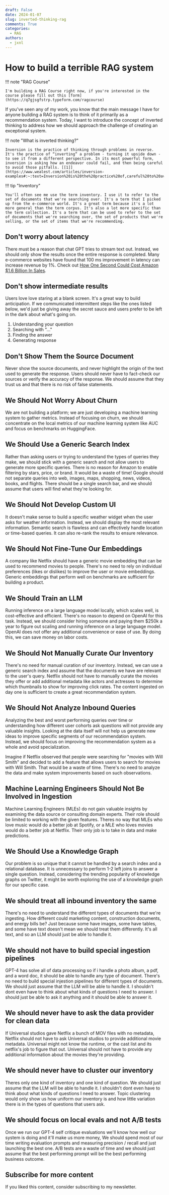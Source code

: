 ```yaml
---
draft: False
date: 2024-01-07
slug: inverted-thinking-rag
comments: True
categories:
  - RAG
authors:
  - jxnl
---
```


# How to build a terrible RAG system

!!! note "RAG Course"
  
    I'm building a RAG Course right now, if you're interested in the course please fill out this [form](https://q7gjsgfstrp.typeform.com/ragcourse)

If you've seen any of my work, you know that the main message I have for anyone building a RAG system is to think of it primarily as a recommendation system. Today, I want to introduce the concept of inverted thinking to address how we should approach the challenge of creating an exceptional system.

!!! note "What is inverted thinking?"

    Inversion is the practice of thinking through problems in reverse. It's the practice of “inverting” a problem - turning it upside down - to see it from a different perspective. In its most powerful form, inversion is asking how an endeavor could fail, and then being careful to avoid those pitfalls. [[1]](https://www.wealest.com/articles/inversion-examples#:~:text=Inversion%20is%20the%20practice%20of,careful%20to%20avoid%20those%20pitfalls.)

<!-- more -->

!!! tip "Inventory"

    You'll often see me use the term inventory. I use it to refer to the set of documents that we're searching over. It's a term that I picked up from the e-commerce world. It's a great term because it's a lot more general than the term corpus. It's also a lot more specific than the term collection. It's a term that can be used to refer to the set of documents that we're searching over, the set of products that we're selling, or the set of items that we're recommending.

## Don't worry about latency

There must be a reason that chat GPT tries to stream text out. Instead, we should only show the results once the entire response is completed. Many e-commerce websites have found that 100 ms improvement in latency can increase revenue by 1%. Check out [
How One Second Could Cost Amazon $1.6 Billion In Sales](https://www.fastcompany.com/1825005/how-one-second-could-cost-amazon-16-billion-sales).

## Don't show intermediate results

Users love love staring at a blank screen. It's a great way to build anticipation. If we communicated intermittent steps like the ones listed below, we'd just be giving away the secret sauce and users prefer to be left in the dark about what's going on.

1. Understanding your question
2. Searching with "..."
3. Finding the answer
4. Generating response

## Don't Show Them the Source Document

Never show the source documents, and never highlight the origin of the text used to generate the response. Users should never have to fact-check our sources or verify the accuracy of the response. We should assume that they trust us and that there is no risk of false statements.

## We Should Not Worry About Churn

We are not building a platform; we are just developing a machine learning system to gather metrics. Instead of focusing on churn, we should concentrate on the local metrics of our machine learning system like AUC and focus on benchmarks on HuggingFace.

## We Should Use a Generic Search Index

Rather than asking users or trying to understand the types of queries they make, we should stick with a generic search and not allow users to generate more specific queries. There is no reason for Amazon to enable filtering by stars, price, or brand. It would be a waste of time! Google should not separate queries into web, images, maps, shopping, news, videos, books, and flights. There should be a single search bar, and we should assume that users will find what they're looking for.

## We Should Not Develop Custom UI

It doesn't make sense to build a specific weather widget when the user asks for weather information. Instead, we should display the most relevant information. Semantic search is flawless and can effectively handle location or time-based queries. It can also re-rank the results to ensure relevance.

## We Should Not Fine-Tune Our Embeddings

A company like Netflix should have a generic movie embedding that can be used to recommend movies to people. There's no need to rely on individual preferences (likes or dislikes) to improve the user or movie embeddings. Generic embeddings that perform well on benchmarks are sufficient for building a product.

## We Should Train an LLM

Running inference on a large language model locally, which scales well, is cost-effective and efficient. There's no reason to depend on OpenAI for this task. Instead, we should consider hiring someone and paying them $250k a year to figure out scaling and running inference on a large language model. OpenAI does not offer any additional convenience or ease of use. By doing this, we can save money on labor costs.

## We Should Not Manually Curate Our Inventory

There's no need for manual curation of our inventory. Instead, we can use a generic search index and assume that the documents we have are relevant to the user's query. Netflix should not have to manually curate the movies they offer or add additional metadata like actors and actresses to determine which thumbnails to show for improving click rates. The content ingested on day one is sufficient to create a great recommendation system.

## We Should Not Analyze Inbound Queries

Analyzing the best and worst performing queries over time or understanding how different user cohorts ask questions will not provide any valuable insights. Looking at the data itself will not help us generate new ideas to improve specific segments of our recommendation system. Instead, we should focus on improving the recommendation system as a whole and avoid specialization.

Imagine if Netflix observed that people were searching for "movies with Will Smith" and decided to add a feature that allows users to search for movies with Will Smith. That would be a waste of time. There's no need to analyze the data and make system improvements based on such observations.

## Machine Learning Engineers Should Not Be Involved in Ingestion

Machine Learning Engineers (MLEs) do not gain valuable insights by examining the data source or consulting domain experts. Their role should be limited to working with the given features. Theres no way that MLEs who love music would do a better job at Spotify, or a MLE who loves movies would do a better job at Netflix. Their only job is to take in data and make predictions.

## We Should Use a Knowledge Graph

Our problem is so unique that it cannot be handled by a search index and a relational database. It is unnecessary to perform 1-2 left joins to answer a single question. Instead, considering the trending popularity of knowledge graphs on Twitter, it might be worth exploring the use of a knowledge graph for our specific case.

## We should treat all inbound inventory the same

There's no need to understand the different types of documents that we're ingesting. How different could marketing content, construction documents, and energy bills be? Just because some have images, some have tables, and some have text doesn't mean we should treat them differently. It's all text, and so an LLM should just be able to handle it.

## We should not have to build special ingestion pipelines

GPT-4 has solve all of data processing so if i handle a photo album, a pdf, and a word doc, it should be able to handle any type of document. There's no need to build special injestion pipelines for different types of documents. We should just assume that the LLM will be able to handle it. I shouldn't dont even have to think about what kinds of questions I need to answer. I should just be able to ask it anything and it should be able to answer it.

## We should never have to ask the data provider for clean data

If Universal studios gave Netflix a bunch of MOV files with no metadata, Netflix should not have to ask Universal studios to provide additional movie metadata. Universal might not know the runtime, or the cast list and its netflix's job to figure that out. Universal should not have to provide any additional information about the movies they're providing.

## We should never have to cluster our inventory

Theres only one kind of inventory and one kind of question. We should just assume that the LLM will be able to handle it. I shouldn't dont even have to think about what kinds of questions I need to answer. Topic clustering would only show us how uniform our inventory is and how little variation there is in the types of questions that users ask.

## We should focus on local evals and not A/B tests

Once we run our GPT-4 self critique evaluations we'll know how well our system is doing and it'll make us more money, We should spend most of our time writing evaluation prompts and measuring precision / recall and just launching the best one. A/B tests are a waste of time and we should just assume that the best performing prompt will be the best performing business outcome.

## Subscribe for more content

If you liked this content, consider subscribing to my newsletter.

<script async data-uid="fe6b71773e" src="https://fivesixseven.ck.page/fe6b71773e/index.js"></script>